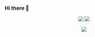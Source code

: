 ### Hi there 👋

<!--
**zatch73/zatch73** is a ✨ _special_ ✨ repository because its `README.md` (this file) appears on your GitHub profile.

Here are some ideas to get you started:

- 🔭 I’m currently working on ...
- 🌱 I’m currently learning ...
- 👯 I’m looking to collaborate on ...
- 🤔 I’m looking for help with ...
- 💬 Ask me about ...
- 📫 How to reach me: ...
- 😄 Pronouns: ...
- ⚡ Fun fact: ...
-->


<div align="center">
<img src="https://github-readme-stats.vercel.app/api?username=zatch73&theme=codeSTACKr&count_private=true&show_icons=true">
<img src="https://github-readme-stats.vercel.app/api/top-langs/?username=zatch73&layout=compact&langs_count=7">
</div>

<p align="center">
  <a href="https://skillicons.dev">
    <img src="https://skillicons.dev/icons?i=java,cs,linux,bash,mysql,php,git,js,html,css" />
  </a>
</p>
